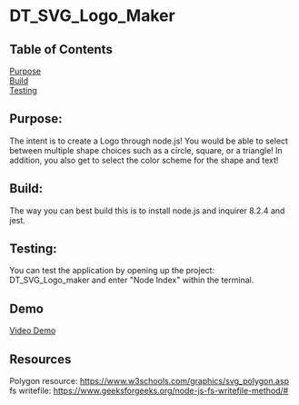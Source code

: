 # DT_SVG_Logo_Maker

## Table of Contents

[Purpose](#Purpose) <br>
[Build](#Build) <br>
[Testing](#Testing) <br>

## Purpose:

The intent is to create a Logo through node.js! You would be able to select between multiple shape choices such as a circle, square, or a triangle! In addition, you also get to select the color scheme for the shape and text!

## Build:

The way you can best build this is to install node.js and inquirer 8.2.4 and jest.

## Testing:

You can test the application by opening up the project: DT_SVG_Logo_maker and enter "Node Index" within the terminal.

## Demo

[Video Demo](https://drive.google.com/file/d/1PafSm3PGpDPBWLjL2qzAaW4BV3EckPQx/view?usp=sharing)

## Resources

Polygon resource: https://www.w3schools.com/graphics/svg_polygon.asp <br>
fs writefile: https://www.geeksforgeeks.org/node-js-fs-writefile-method/# <br>
